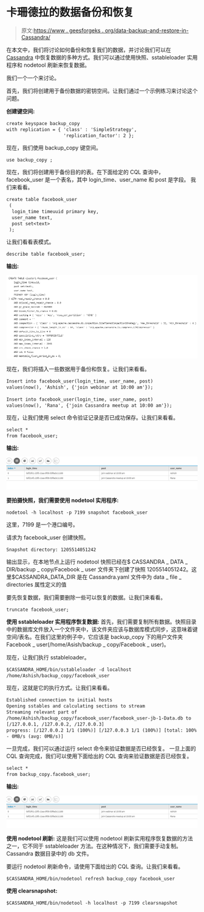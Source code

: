 # 卡珊德拉的数据备份和恢复

> 原文:[https://www . geesforgeks . org/data-backup-and-restore-in-Cassandra/](https://www.geeksforgeeks.org/data-backup-and-restoration-in-cassandra/)

在本文中，我们将讨论如何备份和恢复我们的数据，并讨论我们可以在 [Cassandra](https://www.geeksforgeeks.org/introduction-to-apache-cassandra/) 中恢复数据的多种方式。我们可以通过使用快照、sstableloader 实用程序和 nodetool 刷新来恢复数据。

我们一个一个来讨论。

首先，我们将创建用于备份数据的密钥空间。让我们通过一个示例练习来讨论这个问题。

**创建键空间:**

```
create keyspace backup_copy 
with replication = { 'class' : 'SimpleStrategy', 
                     'replication_factor': 2 }; 
```

现在，我们使用 backup_copy 键空间。

```
use backup_copy ;  
```

现在，我们将创建用于备份目的的表。在下面给定的 CQL 查询中，facebook_user 是一个表名，其中 login_time、user_name 和 post 是字段。
我们来看看。

```
create table facebook_user
 (
  login_time timeuuid primary key, 
  user_name text, 
  post set<text>
 ); 
```

让我们看看表模式。

```
describe table facebook_user; 
```

**输出:**

![](img/9e452375caecfc23912604d6e63286c9.png)

现在，我们将插入一些数据用于备份和恢复。让我们来看看。

```
Insert into facebook_user(login_time, user_name, post) 
values(now(), 'Ashish', {'join webinar at 10:00 am'});

Insert into facebook_user(login_time, user_name, post) 
values(now(), 'Rana', {'join Cassandra meetup at 10:00 am'}); 
```

现在，让我们使用 select 命令验证记录是否已成功保存。让我们来看看。

```
select * 
from facebook_user; 
```

**输出:**

![](img/befec5c25cf79c987ffdad18ccfb0d2f.png)

**要拍摄快照，我们需要使用 nodetool 实用程序:**

```
nodetool -h localhost -p 7199 snapshot facebook_user 
```

这里，7199 是一个港口编号。

请求为 facebook_user 创建快照。

```
Snapshot directory: 1205514051242
```

输出显示，在本地节点上运行 nodetool 快照已经在$ CASSANDRA _ DATA _ DIR/backup _ copy/Facebook _ user 文件夹下创建了快照 1205514051242。这里$CASSANDRA_DATA_DIR 是在 Cassandra.yaml 文件中为 data _ file _ directories 属性定义的值

要先恢复数据，我们需要删除一些可以恢复的数据。让我们来看看。

```
truncate facebook_user; 
```

**使用 sstableloader 实用程序恢复数据:**
首先，我们需要复制所有数据。快照目录中的数据库文件放入一个文件夹中，该文件夹应该与数据库模式同步，这意味着键空间/表名。在我们这里的例子中，它应该是 backup_copy 下的用户文件夹 Facebook _ user(/home/Asish/backup _ copy/Facebook _ user)。

现在，让我们执行 sstableloader。

```
$CASSANDRA_HOME/bin/sstableloader -d localhost /home/Ashish/backup_copy/facebook_user 
```

现在，这就是它的执行方式。让我们来看看。

```
Established connection to initial hosts
Opening sstables and calculating sections to stream
Streaming relevant part of /home/Ashish/backup_copy/facebook_user/facebook_user-jb-1-Data.db to
[/127.0.0.1, /127.0.0.2, /127.0.0.3]
progress: [/127.0.0.2 1/1 (100%)] [/127.0.0.3 1/1 (100%)] [total: 100% - 0MB/s (avg: 0MB/s)] 
```

一旦完成，我们可以通过运行 select 命令来验证数据是否已经恢复。
一旦上面的 CQL 查询完成，我们可以使用下面给出的 CQL 查询来验证数据是否已经恢复。

```
select * 
from backup_copy.facebook_user; 
```

**输出:**

![](img/befec5c25cf79c987ffdad18ccfb0d2f.png)

**使用 nodetool 刷新:**
这是我们可以使用 nodetool 刷新实用程序恢复数据的方法之一，它不同于 sstableloader 方法。在这种情况下，我们需要手动复制。Cassandra 数据目录中的 db 文件。

要运行 nodetool 刷新命令，请使用下面给出的 CQL 查询。让我们来看看。

```
$CASSANDRA_HOME/bin/nodetool refresh backup_copy facebook_user 
```

**使用 clearsnapshot:**

```
$CASSANDRA_HOME/bin/nodetool -h localhost -p 7199 clearsnapshot 
```